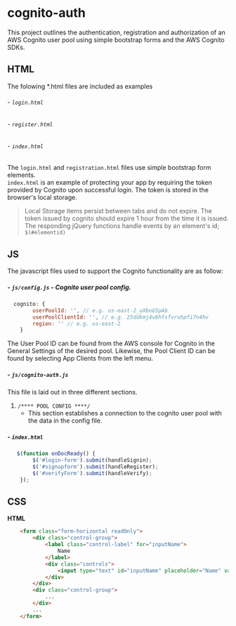 cognito-auth
============

This project outlines the authentication, registration and authorization of an AWS Cognito user pool using simple bootstrap forms and the AWS Cognito SDKs. 

## HTML
The folowing \*.html files are included as examples
###### - `login.html`
###### - `register.html`
###### - `index.html` 
The `login.html` and `registration.html` files use simple bootstrap form elements.  
`index.html` is an example of protecting your app by requiring the token provided by Cognito upon successful login.  The token is stored in the browser's local storage.
>Local Storage items persist between tabs and do not expire.  The token issued by cognito should expire 1 hour from the time it is issued.
The responding jQuery functions handle events by an element's id; `$(#elementid)`
  

## JS
The javascript files used to support the Cognito functionality are as follow:
##### - `js/config.js` - Cognito user pool config. 
```javascript
  cognito: {
        userPoolId: '', // e.g. us-east-2_uXboG5pAb
        userPoolClientId: '', // e.g. 25ddkmj4v6hfsfvruhpfi7n4hv
        region: '' // e.g. us-east-2
    }
```
The User Pool ID can be found from the AWS console for Cognito in the General Settings of the desired pool.
Likewise, the Pool Client ID can be found by selecting App Clients from the left menu.

##### - `js/cognito-auth.js`
This file is laid out in three different sections.
1. `/**** POOL CONFIG ****/` 
   - This section establishes a connection to the cognito user pool with the data in the config file. 
##### - `index.html`



```javascript
   $(function onDocReady() {
        $('#login-form').submit(handleSignin);
        $('#signupform').submit(handleRegister);
        $('#verifyForm').submit(handleVerify);
	});
```


## CSS


**HTML**
```html
    <form class="form-horizontal readOnly">
        <div class="control-group">
            <label class="control-label" for="inputName">
                Name
            </label>
            <div class="controls">
                <input type="text" id="inputName" placeholder="Name" value="Marty Mcfly">
            </div>
        </div>
        <div class="control-group">
            ...
        </div>
        ...
    </form>
```
